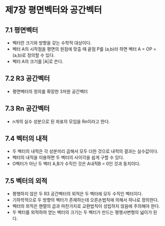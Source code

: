# 제7장 평면벡터와 공간벡터

## 7.1 평면벡터
* 벡터란 크기와 방향을 갖는 수학적 대상이다.
* 벡터 A의 시작점을 평면의 원점에 맞출 때 끝점 P를 (a,b)라 하면 벡터 A = OP = (a,b)로 정의할 수 있다.
* 벡터 A의 크기를 |A|로 쓴다.

## 7.2 R3 공간벡터
* 평면벡터의 정의를 확장한 3차원 공간벡터

## 7.3 Rn 공간벡터
* n개의 실수 성분으로 된 좌표의 모임을 Rn이라고 한다.

## 7.4 벡터의 내적
* 두 벡터의 내적은 각 성분끼리 곱해서 모두 더한 것으로 내적의 결과는 실수값이다.
* 벡터의 내적을 이용하면 두 벡터의 사이각을 쉽게 구할 수 있다.
* O벡터가 아닌 두 벡터 A,B가 수직인 것은 A내적B = 0인 것과 동치이다.

## 7.5 벡터의 외적
* 평행하지 않은 두 R3 공간벡터의 외적은 두 벡터에 모두 수직인 벡터이다.
* 기하학적으로 두 방향의 벡터가 존재하는데 오른손법칙에 의해서 하나로 정의한다.
* 벡터의 외적은 핸렬의 곱과 마찬가지로 교환법칙이 성립하지 않음에 주의해야 한다.
* 두 벡터를 외적하여 얻는 벡터의 크기는 두 벡터가 만드는 평행사변형의 넓이가 된다.